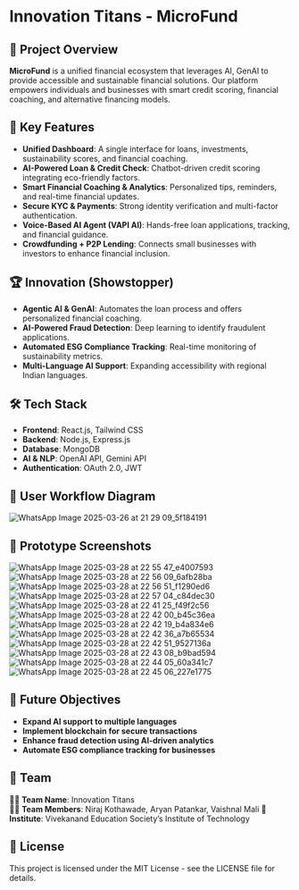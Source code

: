 # Innovation Titans - MicroFund

## 🚀 Project Overview
**MicroFund** is a unified financial ecosystem that leverages AI, GenAI to provide accessible and sustainable financial solutions. Our platform empowers individuals and businesses with smart credit scoring, financial coaching, and alternative financing models.

## 🌟 Key Features
- **Unified Dashboard**: A single interface for loans, investments, sustainability scores, and financial coaching.
- **AI-Powered Loan & Credit Check**: Chatbot-driven credit scoring integrating eco-friendly factors.
- **Smart Financial Coaching & Analytics**: Personalized tips, reminders, and real-time financial updates.
- **Secure KYC & Payments**: Strong identity verification and multi-factor authentication.
- **Voice-Based AI Agent (VAPI AI)**: Hands-free loan applications, tracking, and financial guidance.
- **Crowdfunding + P2P Lending**: Connects small businesses with investors to enhance financial inclusion.

## 🏆 Innovation (Showstopper)
- **Agentic AI & GenAI**: Automates the loan process and offers personalized financial coaching.
- **AI-Powered Fraud Detection**: Deep learning to identify fraudulent applications.
- **Automated ESG Compliance Tracking**: Real-time monitoring of sustainability metrics.
- **Multi-Language AI Support**: Expanding accessibility with regional Indian languages.

## 🛠 Tech Stack
- **Frontend**: React.js, Tailwind CSS
- **Backend**: Node.js, Express.js
- **Database**: MongoDB
- **AI & NLP**: OpenAI API, Gemini API
- **Authentication**: OAuth 2.0, JWT

## 🔄 User Workflow Diagram
![WhatsApp Image 2025-03-26 at 21 29 09_5f184191](https://github.com/user-attachments/assets/fd998dbc-ab73-44dd-a930-b744a05dc1af)

## 📸 Prototype Screenshots
![WhatsApp Image 2025-03-28 at 22 55 47_e4007593](https://github.com/user-attachments/assets/4335a95f-a58a-4c13-80ac-f5cec6a97069)
![WhatsApp Image 2025-03-28 at 22 56 09_6afb28ba](https://github.com/user-attachments/assets/cf406479-ccba-4fd1-ab27-38b243da718c)
![WhatsApp Image 2025-03-28 at 22 56 51_f1290ed6](https://github.com/user-attachments/assets/d707f9a9-d239-4db9-864c-1110c83313f4)
![WhatsApp Image 2025-03-28 at 22 57 04_c84dec30](https://github.com/user-attachments/assets/c9b6a5d0-3629-484f-951f-1504fdbef2e9)
![WhatsApp Image 2025-03-28 at 22 41 25_f49f2c56](https://github.com/user-attachments/assets/609a5860-9e59-4b1a-850e-68f54069e8b5)
![WhatsApp Image 2025-03-28 at 22 42 00_b45c36ea](https://github.com/user-attachments/assets/c4689b36-0cd5-44d0-b2f0-e4ced0da3653)
![WhatsApp Image 2025-03-28 at 22 42 19_b4a834e6](https://github.com/user-attachments/assets/4f52f129-8e9d-49d4-8066-f936ffff8500)
![WhatsApp Image 2025-03-28 at 22 42 36_a7b65534](https://github.com/user-attachments/assets/f244a03c-793b-4fe5-814e-46bd6e3502d8)
![WhatsApp Image 2025-03-28 at 22 42 51_9527136a](https://github.com/user-attachments/assets/5e137b5d-6136-4bba-943f-c9c13a64c96d)
![WhatsApp Image 2025-03-28 at 22 43 08_b9bad594](https://github.com/user-attachments/assets/d0c47b89-0a6d-4760-a951-9506f9702da6)
![WhatsApp Image 2025-03-28 at 22 44 05_60a341c7](https://github.com/user-attachments/assets/b3b67d23-d568-49ea-ad48-67b5d3e147e8)
![WhatsApp Image 2025-03-28 at 22 45 06_227e1775](https://github.com/user-attachments/assets/0a57c097-ddf6-4cbd-b475-33b600fc8eda)


## 🎯 Future Objectives
- **Expand AI support to multiple languages**
- **Implement blockchain for secure transactions**
- **Enhance fraud detection using AI-driven analytics**
- **Automate ESG compliance tracking for businesses**

## 🤝 Team
👨‍💻 **Team Name**: Innovation Titans  
👨‍💻 **Team Members**: Niraj Kothawade, Aryan Patankar, Vaishnal Mali
🏫 **Institute**: Vivekanand Education Society’s Institute of Technology  

## 📜 License
This project is licensed under the MIT License - see the LICENSE file for details.
